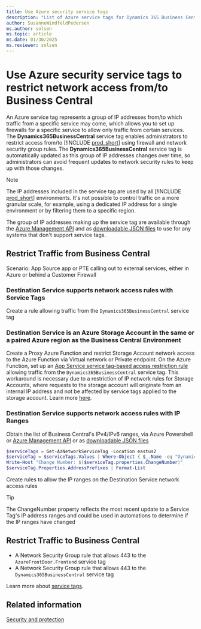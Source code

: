 ```yaml
---
title: Use Azure security service tags
description: "List of Azure service tags for Dynamics 365 Business Central"
author: SusanneWindfeldPedersen
ms.author: solsen
ms.topic: article
ms.date: 01/30/2025
ms.reviewer: solsen
---
```


# Use Azure security service tags to restrict network access from/to Business Central

An Azure service tag represents a group of IP addresses from/to which traffic from a specific service may come, which allows you to set up firewalls for a specific service to allow only traffic from certain services. The **Dynamics365BusinessCentral** service tag enables administrators to restrict access from/to [!INCLUDE [prod_short](../developer/includes/prod_short.md)] using firewall and network security group rules. The **Dynamics365BusinessCentral** service tag is automatically updated as this group of IP addresses changes over time, so administrators can avoid frequent updates to network security rules to keep up with those changes.

> [!NOTE]  
> The IP addresses included in the service tag are used by all [!INCLUDE [prod_short](../developer/includes/prod_short.md)] environments. It's not possible to control traffic on a more granular scale, for example, using a dedicated IP address for a single environment or by filtering them to a specific region.

The group of IP addresses making up the service tag are available through the [Azure Management API](/rest/api/virtualnetwork/service-tags/list?tabs=HTTP) and as [downloadable JSON files](/azure/virtual-network/service-tags-overview#discover-service-tags-by-using-downloadable-json-files) to use for any systems that don't support service tags.

## Restrict Traffic from Business Central
Scenario: App Source app or PTE calling out to external services, either in Azure or behind a Customer Firewall

### Destination Service supports network access rules with Service Tags
Create a rule allowing traffic from the `Dynamics365BusinessCentral` service tag

### Destination Service is an Azure Storage Account in the same or a paired Azure region as the Business Central Environment
Create a Proxy Azure Function and restrict Storage Account network access to the Azure Function via Virtual network or Private endpoint. On the Azure Function, set up an [App Service service tag-based access restriction rule](https://learn.microsoft.com/en-us/azure/app-service/app-service-ip-restrictions?tabs=azurecli) allowing traffic from the `Dynamics365BusinessCentral` service tag.
This workaround is necessary due to a restriction of IP network rules for Storage Accounts, where requests to the storage account will originate from an internal IP address and not be affected by service tags applied to the storage account. Learn more [here](/azure/storage/common/storage-network-security?tabs=azure-portal#grant-access-from-an-internet-ip-range).

### Destination Service supports network access rules with IP Ranges
Obtain the list of Business Central's IPv4/IPv6 ranges, via Azure Powershell or [Azure Management API](/rest/api/virtualnetwork/service-tags/list?tabs=HTTP) or as [downloadable JSON files](/azure/virtual-network/service-tags-overview#discover-service-tags-by-using-downloadable-json-files)
``` powershell
$serviceTags = Get-AzNetworkServiceTag -Location eastus2
$serviceTag = $serviceTags.Values | Where-Object { $_.Name -eq "Dynamics365BusinessCentral" }
Write-Host "Change Number: $($serviceTag.properties.ChangeNumber)"
$serviceTag.Properties.AddressPrefixes | Format-List
```
Create rules to allow the IP ranges on the Destination Service network access rules

> [!TIP]
> The ChangeNumber property reflects the most recent update to a Service Tag's IP address ranges and could be used in automations to determine if the IP ranges have changed

## Restrict Traffic to Business Central
- A Network Security Group rule that allows 443 to the `AzureFrontDoor.Frontend` service tag
- A Network Security Group rule that allows 443 to the `Dynamics365BusinessCentral` service tag

Learn more about [service tags](/azure/virtual-network/service-tags-overview).

## Related information

[Security and protection](Security-and-Protection.md)  
